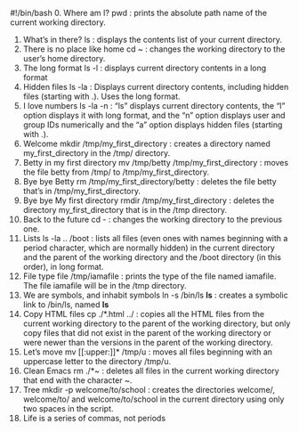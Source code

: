 #!/bin/bash
0. Where am I?
           pwd : prints the absolute path name of the current working directory.
1. What’s in there?
	ls : displays the contents list of your current directory.
2. There is no place like home
	cd ~ : changes the working directory to the user’s home directory.
3. The long format
	ls -l : displays current directory contents in a long format
4. Hidden files
	ls -la : Displays current directory contents, including hidden files (starting with .). Uses  the long format.
5. I love numbers
	ls -la -n : “ls” displays current directory contents, the  “l” option  displays it with long format,
and the “n” option displays user and group IDs numerically and the  “a” option displays hidden files (starting with .).
6. Welcome
	mkdir /tmp/my_first_directory : creates a directory named my_first_directory in the /tmp/ directory.
7. Betty in my first directory
	 mv /tmp/betty /tmp/my_first_directory : moves the file betty from /tmp/ to /tmp/my_first_directory.
8. Bye bye Betty
	rm /tmp/my_first_directory/betty : deletes the file betty that’s in /tmp/my_first_directory.
9. Bye bye My first directory
	rmdir /tmp/my_first_directory : deletes the directory my_first_directory that is in the /tmp directory.
10. Back to the future
	cd - : changes the working directory to the previous one.
11. Lists
	ls -la .. /boot :  lists all files (even ones with names beginning with a period character, which are normally hidden) in the current directory and the parent of the working directory and the /boot directory (in this order), in long format.
12. File type
	file /tmp/iamafile : prints the type of the file named iamafile. The file iamafile will be in the /tmp directory.
13. We are symbols, and inhabit symbols
	ln -s /bin/ls __ls__ : creates a symbolic link to /bin/ls, named __ls__
14. Copy HTML files
	cp ./*.html ../ : copies all the HTML files from the current working directory to the parent of the working directory, but only copy files that did not exist in the parent of the working directory or were newer than the versions in the parent of the working directory.
15. Let’s move
	mv [[:upper:]]* /tmp/u :  moves all files beginning with an uppercase letter to the directory /tmp/u.
16. Clean Emacs
	rm ./*~ : deletes all files in the current working directory that end with the character ~.
17. Tree
	mkdir -p welcome/to/school :   creates the directories welcome/, welcome/to/ and welcome/to/school in the current directory using only two spaces in the script.
18. Life is a series of commas, not periods
 
